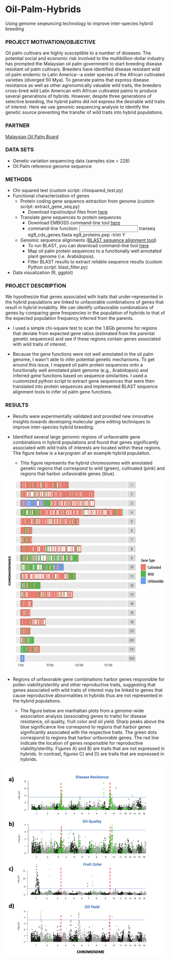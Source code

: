 # Oil-Palm-Hybrids
Using genome seqeuncing technology to improve inter-species hybrid breeding

### PROJECT MOTIVATION/OBJECTIVE
Oil palm cultivars are highly susceptible to a number of diseases. The potential social and economic risk involved to the multibillion-dollar industry has prompted the Malaysian oil palm government to start breeding disease resistant oil palm cultivars. Breeders have identified disease resistant wild oil palm endemic to Latin America--a sister species of the African cultivated varieties (diverged 50 Mya). To generate palms that express disease resistance as well as other agronomically valuable wild traits, the breeders cross-bred wild Latin American with African cultivated palms to produce several generations of hybrids. However, despite three generations of selective breeding, the hybrid palms did not express the desirable wild traits of interest. Here we use genomic sequencing analysis to identify the genetic source preventing the transfer of wild traits into hybrid populations.

### PARTNER
[Malaysian Oil Palm Board](http://www.mpob.gov.my/)

### DATA SETS
* Genetic variation sequencing data (samples size = 228)
* Oil Palm reference genome sequence

### METHODS
* Chi-squared test (custom script: chisquared_test.py)
* Functional characterization of genes
  * Protein coding gene sequence extraction from genome (custom script: extract_gene_seq.py)
    - Download input/output files from [here](https://www.dropbox.com/sh/hmzssojdk0m4qi7/AACzlYJK3cD1m6K8IeOSzsJ2a?dl=0)
  * Translate gene sequences to protein sequences
    - Download EMBOSS command-line tool [here](http://emboss.sourceforge.net/download/)
    - command-line function: <input> transeq eg9_cds_genes.fasta eg9_proteins.pep -trim Y
  * Genomic sequence alignments ([BLAST sequence alignment tool](https://blast.ncbi.nlm.nih.gov/Blast.cgi))
    - To run BLAST, you can download command-line tool [here](https://blast.ncbi.nlm.nih.gov/Blast.cgi?CMD=Web&PAGE_TYPE=BlastDocs&DOC_TYPE=Download)
    - Map oil palm protein sequences to a functionally well annotated plant genome (i.e. Arabidopsis).
    - Filter BLAST results to extract reliable sequence results (custom Python script: blast_filter.py)
* Data visualization (R, ggplot)

### PROJECT DESCRIPTION
We hypothesize that genes associated with traits that under-represented in the hybrid populations are linked to unfavorable combinations of genes that result in hybrid inviability. We can identify unfavorable combinations of genes by comparing gene frequencies in the population of hybrids to that of the expected population frequency inferred from the parents. 

* I used a simple chi-square test to scan the 1.8Gb genome for regions that deviate from expected gene ratios (estimated from the parental genetic sequences) and see if these regions contain genes associated with wild traits of interest. 

* Because the gene functions were not well annotated in the oil palm genome, I wasn't able to infer potential genetic mechanisms. To get around this issue, I mapped oil palm protein sequences onto a functionally well annotated plant genome (e.g., Arabidopsis) and inferred gene functions based on sequence similarities. I used a customized python script to extract gene sequences that were then translated into protein sequences and implemented BLAST sequence alignment tools to infer oil palm gene functions. 

### RESULTS
* Results were experimentally validated and provided new innovative insights towards developing molecular gene editing techniques to improve inter-species hybrid breeding. 

* Identified several large genomic regions of unfavorable gene combinations in hybrid populations and found that genes significantly associated with wild traits of interests are located within these regions. The figure below is a karyogram of an example hybrid population. 

  - This figure represents the hybrid chromosomes with annotated genetic regions that correspond to wild (green), cultivated (pink) and regions that harbor unfavorable genes (blue). 

<img src="Figures_Scripts/Karyotype.png" width="600" height="600">

* Regions of unfavorable gene combinations harbor genes responsible for pollen viability/sterility and other reproductive traits, suggesting that genes associated with wild traits of interest may be linked to genes that cause reproductive abnormalities in hybrids thus are not represented in the hybrid populations. 

  - The figure below are manhattan plots from a genome-wide association analysis (associating genes to traits) for disease resistance, oil quality, fruit color and oil yield. Sharp peaks above the blue significance line correspond to regions that harbor genes significantly associated with the respective traits. The green dots correspond to regions that harbor unfavorable genes. The red line indicate the location of genes responsible for reproductive viability/sterility. Figures A) and B) are traits that are not expressed in hybrids. In contrast, figures C) and D) are traits that are expressed in hybrids. 

<img src="Figures_Scripts/ManhattanPlots.png" width="600" height="600">
